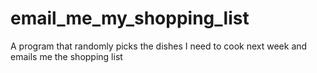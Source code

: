 # email_me_my_shopping_list
A program that randomly picks the dishes I need to cook next week and emails me the shopping list

